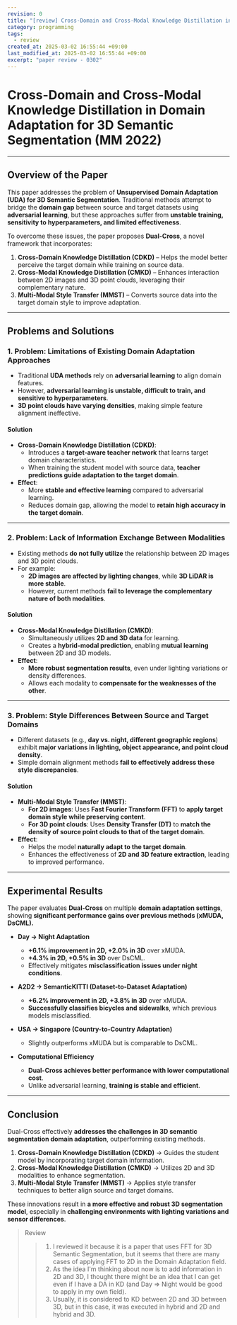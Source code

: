 ```yaml
---
revision: 0
title: "[review] Cross-Domain and Cross-Modal Knowledge Distillation in Domain Adaptation for 3D Semantic Segmentation (MM 2022)"
category: programming
tags:
  - review
created_at: 2025-03-02 16:55:44 +09:00
last_modified_at: 2025-03-02 16:55:44 +09:00
excerpt: "paper review - 0302"
---
```


# Cross-Domain and Cross-Modal Knowledge Distillation in Domain Adaptation for 3D Semantic Segmentation (MM 2022)


---

## **Overview of the Paper**
This paper addresses the problem of **Unsupervised Domain Adaptation (UDA) for 3D Semantic Segmentation**. Traditional methods attempt to bridge the **domain gap** between source and target datasets using **adversarial learning**, but these approaches suffer from **unstable training, sensitivity to hyperparameters, and limited effectiveness**.

To overcome these issues, the paper proposes **Dual-Cross**, a novel framework that incorporates:
1. **Cross-Domain Knowledge Distillation (CDKD)** – Helps the model better perceive the target domain while training on source data.
2. **Cross-Modal Knowledge Distillation (CMKD)** – Enhances interaction between 2D images and 3D point clouds, leveraging their complementary nature.
3. **Multi-Modal Style Transfer (MMST)** – Converts source data into the target domain style to improve adaptation.

---

## **Problems and Solutions**
### **1. Problem: Limitations of Existing Domain Adaptation Approaches**
- Traditional **UDA methods** rely on **adversarial learning** to align domain features.
- However, **adversarial learning is unstable, difficult to train, and sensitive to hyperparameters**.
- **3D point clouds have varying densities**, making simple feature alignment ineffective.

#### **Solution**
- **Cross-Domain Knowledge Distillation (CDKD)**:
  - Introduces a **target-aware teacher network** that learns target domain characteristics.
  - When training the student model with source data, **teacher predictions guide adaptation to the target domain**.
- **Effect**:
  - More **stable and effective learning** compared to adversarial learning.
  - Reduces domain gap, allowing the model to **retain high accuracy in the target domain**.

---

### **2. Problem: Lack of Information Exchange Between Modalities**
- Existing methods **do not fully utilize** the relationship between 2D images and 3D point clouds.
- For example:
  - **2D images are affected by lighting changes**, while **3D LiDAR is more stable**.
  - However, current methods **fail to leverage the complementary nature of both modalities**.

#### **Solution**
- **Cross-Modal Knowledge Distillation (CMKD)**:
  - Simultaneously utilizes **2D and 3D data** for learning.
  - Creates a **hybrid-modal prediction**, enabling **mutual learning** between 2D and 3D models.
- **Effect**:
  - **More robust segmentation results**, even under lighting variations or density differences.
  - Allows each modality to **compensate for the weaknesses of the other**.

---

### **3. Problem: Style Differences Between Source and Target Domains**
- Different datasets (e.g., **day vs. night, different geographic regions**) exhibit **major variations in lighting, object appearance, and point cloud density**.
- Simple domain alignment methods **fail to effectively address these style discrepancies**.

#### **Solution**
- **Multi-Modal Style Transfer (MMST)**:
  - **For 2D images**: Uses **Fast Fourier Transform (FFT)** to **apply target domain style while preserving content**.
  - **For 3D point clouds**: Uses **Density Transfer (DT)** to **match the density of source point clouds to that of the target domain**.
- **Effect**:
  - Helps the model **naturally adapt to the target domain**.
  - Enhances the effectiveness of **2D and 3D feature extraction**, leading to improved performance.

---

## **Experimental Results**
The paper evaluates **Dual-Cross** on multiple **domain adaptation settings**, showing **significant performance gains over previous methods (xMUDA, DsCML).**

- **Day → Night Adaptation**
  - **+6.1% improvement in 2D, +2.0% in 3D** over xMUDA.
  - **+4.3% in 2D, +0.5% in 3D** over DsCML.
  - Effectively mitigates **misclassification issues under night conditions**.

- **A2D2 → SemanticKITTI (Dataset-to-Dataset Adaptation)**
  - **+6.2% improvement in 2D, +3.8% in 3D** over xMUDA.
  - **Successfully classifies bicycles and sidewalks**, which previous models misclassified.

- **USA → Singapore (Country-to-Country Adaptation)**
  - Slightly outperforms xMUDA but is comparable to DsCML.

- **Computational Efficiency**
  - **Dual-Cross achieves better performance with lower computational cost**.
  - Unlike adversarial learning, **training is stable and efficient**.

---

## **Conclusion**
Dual-Cross effectively **addresses the challenges in 3D semantic segmentation domain adaptation**, outperforming existing methods.

1. **Cross-Domain Knowledge Distillation (CDKD)** → Guides the student model by incorporating target domain information.
2. **Cross-Modal Knowledge Distillation (CMKD)** → Utilizes 2D and 3D modalities to enhance segmentation.
3. **Multi-Modal Style Transfer (MMST)** → Applies style transfer techniques to better align source and target domains.

These innovations result in **a more effective and robust 3D segmentation model**, especially in **challenging environments with lighting variations and sensor differences**.

> Review
>> 1. I reviewed it because it is a paper that uses FFT for 3D Semantic Segmentation, but it seems that there are many cases of applying FFT to 2D in the Domain Adaptation field.
>> 2. As the idea I'm thinking about now is to add information in 2D and 3D, I thought there might be an idea that I can get even if I have a DA in KD (and Day => Night would be good to apply in my own field).
>> 3. Usually, it is considered to KD between 2D and 3D between 3D, but in this case, it was executed in hybrid and 2D and hybrid and 3D.



